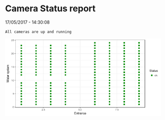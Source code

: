 Camera Status report
================
17/05/2017 - 14:30:08

    All cameras are up and running

![](camreport_files/figure-markdown_github/unnamed-chunk-2-1.png)
